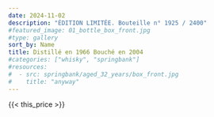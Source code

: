 ```yaml
---
date: 2024-11-02
description: "ÉDITION LIMITÉE. Bouteille n° 1925 / 2400"
#featured_image: 01_bottle_box_front.jpg
#type: gallery
sort_by: Name
title: Distillé en 1966 Bouché en 2004
#categories: ["whisky", "springbank"]
#resources:
#  - src: springbank/aged_32_years/box_front.jpg
#    title: "anyway"
---
```

{{< this_price >}}
